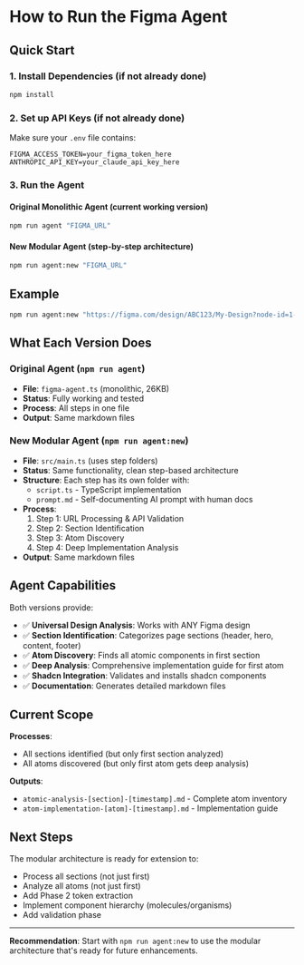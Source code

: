 # How to Run the Figma Agent

## Quick Start

### 1. **Install Dependencies** (if not already done)
```bash
npm install
```

### 2. **Set up API Keys** (if not already done)
Make sure your `.env` file contains:
```env
FIGMA_ACCESS_TOKEN=your_figma_token_here
ANTHROPIC_API_KEY=your_claude_api_key_here
```

### 3. **Run the Agent**

#### **Original Monolithic Agent** (current working version)
```bash
npm run agent "FIGMA_URL"
```

#### **New Modular Agent** (step-by-step architecture)
```bash
npm run agent:new "FIGMA_URL"
```

## Example

```bash
npm run agent:new "https://figma.com/design/ABC123/My-Design?node-id=1-23"
```

## What Each Version Does

### **Original Agent** (`npm run agent`)
- **File**: `figma-agent.ts` (monolithic, 26KB)
- **Status**: Fully working and tested
- **Process**: All steps in one file
- **Output**: Same markdown files

### **New Modular Agent** (`npm run agent:new`)
- **File**: `src/main.ts` (uses step folders)
- **Status**: Same functionality, clean step-based architecture
- **Structure**: Each step has its own folder with:
  - `script.ts` - TypeScript implementation
  - `prompt.md` - Self-documenting AI prompt with human docs
- **Process**:
  1. Step 1: URL Processing & API Validation
  2. Step 2: Section Identification
  3. Step 3: Atom Discovery
  4. Step 4: Deep Implementation Analysis
- **Output**: Same markdown files

## Agent Capabilities

Both versions provide:
- ✅ **Universal Design Analysis**: Works with ANY Figma design
- ✅ **Section Identification**: Categorizes page sections (header, hero, content, footer)
- ✅ **Atom Discovery**: Finds all atomic components in first section
- ✅ **Deep Analysis**: Comprehensive implementation guide for first atom
- ✅ **Shadcn Integration**: Validates and installs shadcn components
- ✅ **Documentation**: Generates detailed markdown files

## Current Scope

**Processes**:
- All sections identified (but only first section analyzed)
- All atoms discovered (but only first atom gets deep analysis)

**Outputs**:
- `atomic-analysis-[section]-[timestamp].md` - Complete atom inventory
- `atom-implementation-[atom]-[timestamp].md` - Implementation guide

## Next Steps

The modular architecture is ready for extension to:
- Process all sections (not just first)
- Analyze all atoms (not just first)
- Add Phase 2 token extraction
- Implement component hierarchy (molecules/organisms)
- Add validation phase

---

**Recommendation**: Start with `npm run agent:new` to use the modular architecture that's ready for future enhancements.